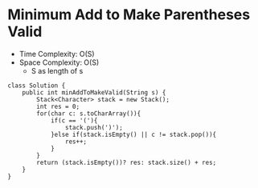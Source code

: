 # Minimum Add to Make Parentheses Valid

- Time Complexity: O(S)
- Space Complexity: O(S)
  - S as length of s

```
class Solution {
    public int minAddToMakeValid(String s) {
        Stack<Character> stack = new Stack();
        int res = 0;
        for(char c: s.toCharArray()){
            if(c == '('){
                stack.push(')');
            }else if(stack.isEmpty() || c != stack.pop()){
                res++;
            }
        }
        return (stack.isEmpty())? res: stack.size() + res;
    }
}
```
